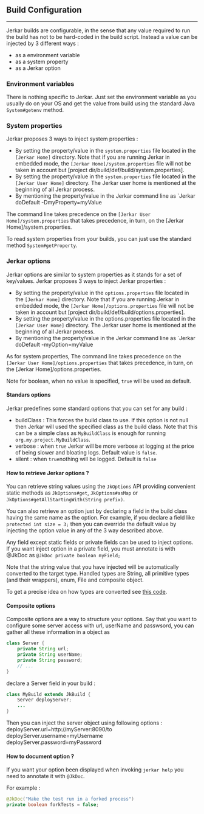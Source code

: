 ## Build Configuration
----

Jerkar builds are configurable, in the sense that any value required to run the build has not to be hard-coded 
in the build script. Instead a value can be injected by 3 different ways :

* as a environment variable
* as a system property
* as a Jerkar option

### Environment variables
There is nothing specific to Jerkar. Just set the environment variable as you usually do on your OS and get the value from build using the standard Java `System#getenv` method.

### System properties
Jerkar proposes 3 ways to inject system properties :

* By setting the property/value in the `system.properties` file located in the `[Jerkar Home]` directory. 
  Note that if you are running Jerkar in embedded mode, the `[Jerkar Home]/system.properties` file will not be taken in account but [project dir/build/def/build/system.properties].
* By setting the property/value in the `system.properties` file located in the `[Jerkar User Home]` directory. The Jerkar user home is mentioned at the beginning of all Jerkar process.
* By mentioning the property/value in the Jerkar command line as `Jerkar doDefault -DmyProperty=myValue

The command line takes precedence on the `[Jerkar User Home]/system.properties` that takes precedence, in turn, on the [Jerkar Home]/system.properties.

To read system properties from your builds, you can just use the standard method `System#getProperty`.

### Jerkar options
Jerkar options are similar to system properties as it stands for a set of key/values. Jerkar proposes 3 ways to inject Jerkar properties :

* By setting the property/value in the `options.properties` file located in the `[Jerkar Home]` directory. 
  Note that if you are running Jerkar in embedded mode, the `[Jerkar Home]/options.properties` file will not be taken in account but [project dir/build/def/build/options.properties].
* By setting the property/value in the options.properties file located in the `[Jerkar User Home]` directory. The Jerkar user home is mentioned at the beginning of all Jerkar process.
* By mentioning the property/value in the Jerkar command line as `Jerkar doDefault -myOption=myValue

As for system properties, The command line takes precedence on the `[Jerkar User Home]/options.properties` that takes precedence, in turn, on the [Jerkar Home]/options.properties.

Note for boolean, when no value is specified, `true` will be used as default.

#### Standars options

Jerkar predefines some standard options that you can set for any build :

* buildClass : This forces the build class to use. If this option is not null then Jerkar will used the specified class as the build class.
Note that this can be a simple class as `MyBuildClass` is enough for running `org.my.project.MyBuildClass`. 
* verbose : when `true` Jerkar will be more verbose at logging at the price of being slower and bloating logs. Default value is `false`.
* silent : when `true`nothing will be logged. Default is `false`


#### How to retrieve Jerkar options ?

You can retrieve string values using the `JkOptions` API providing convenient static methods as `JkOptions#get`, `JkOptions#asMap` or `JkOptions#getAllStartingWith(String prefix)`.

You can also retrieve an option just by declaring a field in the build class having the same name as the option.
For example, if you declare a field like `protected int size = 3;` then you can override the default value by injecting the option value in any of the 3 way described above.

Any field except static fields or private fields can be used to inject options.
If you want inject option in a  private field, you must annotate is with @JkDoc as `@JkDoc private boolean myField;` 

Note that the string value that you have injected will be automatically converted to the target type.
Handled types are String, all primitive types (and their wrappers), enum, File and composite object.

To get a precise idea on how types are converted see [this code](https://github.com/jerkar/jerkar/blob/master/org.jerkar.core/src/main/java/org/jerkar/OptionInjector.java).

#### Composite options

Composite options are a way to structure your options. Say that you want to configure some server access with url, userName and passwsord,
you can gather all these information in a object as 

```Java
class Server {
	private String url;
	private String userName;
	private String password;
	// ...
}
```

declare a Server field in your build :

```Java
class MyBuild extends JkBuild {
	Server deployServer;
	...
}
```
Then you can inject the server object using following options :
deployServer.url=http://myServer:8090/to
deployServer.username=myUsername
deployServer.password=myPassword


#### How to document option ?

If you want your option been displayed when invoking `jerkar help` you need to annotate it with `@JkDoc`.

For example :
```Java
@JkDoc("Make the test run in a forked process")
private boolean forkTests = false;
```

<br/>
